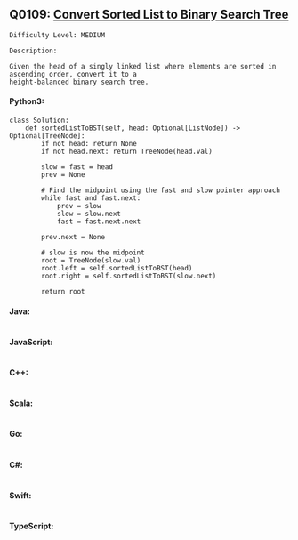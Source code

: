 ## Q0109: [Convert Sorted List to Binary Search Tree](https://leetcode.com/problems/convert-sorted-list-to-binary-search-tree/)

```
Difficulty Level: MEDIUM
```

```
Description:

Given the head of a singly linked list where elements are sorted in ascending order, convert it to a
height-balanced binary search tree.
```

#### Python3:

```
class Solution:
    def sortedListToBST(self, head: Optional[ListNode]) -> Optional[TreeNode]:
        if not head: return None
        if not head.next: return TreeNode(head.val)

        slow = fast = head
        prev = None

        # Find the midpoint using the fast and slow pointer approach
        while fast and fast.next:
            prev = slow
            slow = slow.next
            fast = fast.next.next

        prev.next = None

        # slow is now the midpoint
        root = TreeNode(slow.val)
        root.left = self.sortedListToBST(head)
        root.right = self.sortedListToBST(slow.next)

        return root
```

#### Java:

```

```

#### JavaScript:

```

```

#### C++:

```

```

#### Scala:

```

```

#### Go:

```

```

#### C#:

```

```

#### Swift:

```

```

#### TypeScript:

```

```